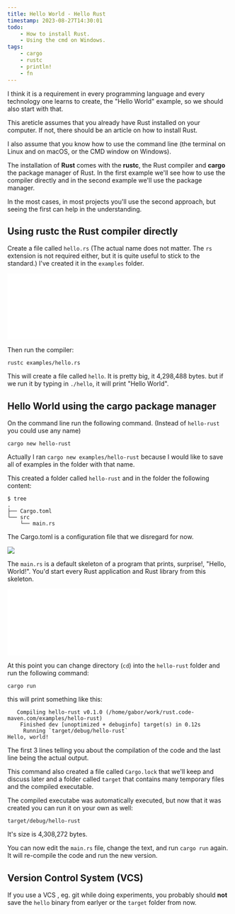 ```yaml
---
title: Hello World - Hello Rust
timestamp: 2023-08-27T14:30:01
todo:
    - How to install Rust.
    - Using the cmd on Windows.
tags:
    - cargo
    - rustc
    - println!
    - fn
---
```


I think it is a requirement in every programming language and every technology one learns to create, the "Hello World" example, so we should also start with that.

This areticle assumes that you already have Rust installed on your computer. If not, there should be an article on how to install Rust.

I also assume that you know how to use the command line (the terminal on Linux and on macOS, or the CMD window on Windows).

The installation of **Rust** comes with the **rustc**, the Rust compiler and **cargo** the package manager of Rust.
In the first example we'll see how to use the compiler directly and in the second example we'll use the package manager.

In the most cases, in most projects you'll use the second approach, but seeing the first can help in the understanding.


## Using rustc the Rust compiler directly

Create a file called `hello.rs` (The actual name does not matter. The `rs` extension is not required either, but it is quite useful to stick to the standard.)
I've created it in the `examples` folder.

![](examples/hello.rs)

Then run the compiler:

```
rustc examples/hello.rs
```

This will create a file called `hello`. It is pretty big, it 4,298,488 bytes. but if we run it by typing in `./hello`, it will print "Hello World".


## Hello World using the cargo package manager

On the command line run the following command. (Instead of `hello-rust` you could use any name)

```
cargo new hello-rust
```

Actually I ran `cargo new examples/hello-rust` because I would like to save all of examples in the folder with that name.

This created a folder called `hello-rust` and in the folder the following content:


```
$ tree
.
├── Cargo.toml
└── src
    └── main.rs
```

The Cargo.toml is a configuration file that we disregard for now.

![](examples/hello-rust/Cargo.toml)

The `main.rs` is a default skeleton of a program that prints, surprise!, "Hello, World!". You'd start every Rust application and Rust library from this skeleton.

![](examples/hello-rust/src/main.rs)


At this point you can change directory (`cd`) into the `hello-rust` folder and run the following command:


```
cargo run
```

this will print something like this:

```
   Compiling hello-rust v0.1.0 (/home/gabor/work/rust.code-maven.com/examples/hello-rust)
    Finished dev [unoptimized + debuginfo] target(s) in 0.12s
     Running `target/debug/hello-rust`
Hello, world!
```

The first 3 lines telling you about the compilation of the code and the last line being the actual output.

This command also created a file called `Cargo.lock` that we'll keep and discuss later and a folder called `target` that contains many temporary files and the compiled executable.

The compiled executabe was automatically executed, but now that it was created you can run it on your own as well:

```
target/debug/hello-rust
```

It's size is 4,308,272 bytes.


You can now edit the `main.rs` file, change the text, and run `cargo run` again. It will re-compile the code and run the new version.


## Version Control System (VCS)

If you use a VCS , eg. git while doing experiments, you probably should **not** save the `hello` binary from earlyer or the `target` folder from now.



